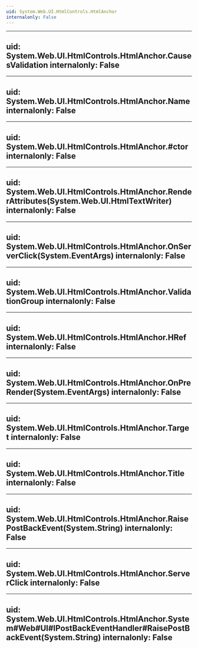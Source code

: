 ```yaml
---
uid: System.Web.UI.HtmlControls.HtmlAnchor
internalonly: False
---
```


---
uid: System.Web.UI.HtmlControls.HtmlAnchor.CausesValidation
internalonly: False
---

---
uid: System.Web.UI.HtmlControls.HtmlAnchor.Name
internalonly: False
---

---
uid: System.Web.UI.HtmlControls.HtmlAnchor.#ctor
internalonly: False
---

---
uid: System.Web.UI.HtmlControls.HtmlAnchor.RenderAttributes(System.Web.UI.HtmlTextWriter)
internalonly: False
---

---
uid: System.Web.UI.HtmlControls.HtmlAnchor.OnServerClick(System.EventArgs)
internalonly: False
---

---
uid: System.Web.UI.HtmlControls.HtmlAnchor.ValidationGroup
internalonly: False
---

---
uid: System.Web.UI.HtmlControls.HtmlAnchor.HRef
internalonly: False
---

---
uid: System.Web.UI.HtmlControls.HtmlAnchor.OnPreRender(System.EventArgs)
internalonly: False
---

---
uid: System.Web.UI.HtmlControls.HtmlAnchor.Target
internalonly: False
---

---
uid: System.Web.UI.HtmlControls.HtmlAnchor.Title
internalonly: False
---

---
uid: System.Web.UI.HtmlControls.HtmlAnchor.RaisePostBackEvent(System.String)
internalonly: False
---

---
uid: System.Web.UI.HtmlControls.HtmlAnchor.ServerClick
internalonly: False
---

---
uid: System.Web.UI.HtmlControls.HtmlAnchor.System#Web#UI#IPostBackEventHandler#RaisePostBackEvent(System.String)
internalonly: False
---

